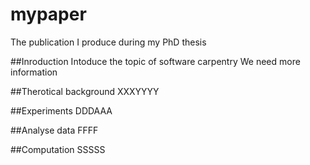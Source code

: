 # mypaper
The publication I produce during my PhD thesis

##Inroduction
Intoduce the topic of software carpentry
We need more information 

##Therotical background
XXXYYYY

##Experiments
DDDAAA

##Analyse data
FFFF

##Computation
SSSSS
